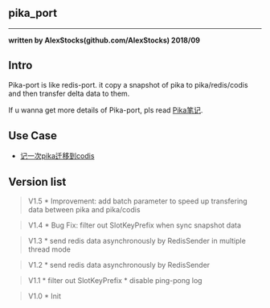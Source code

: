 ## pika_port
---
  **written by AlexStocks(github.com/AlexStocks) 2018/09**

## Intro

Pika-port is like redis-port. it copy a snapshot of pika to pika/redis/codis and then transfer delta data to them.

If u wanna get more details of Pika-port, pls read [Pika笔记](http://alexstocks.github.io/html/pika.html).

## Use Case

* [记一次pika迁移到codis](https://blog.csdn.net/wangwenjie2500/article/details/83858572)

## Version list

> V1.5
	* Improvement: add batch parameter to speed up transfering data between pika and pika/codis

> V1.4
	* Bug Fix: filter out SlotKeyPrefix when sync snapshot data

> V1.3
	* send redis data asynchronously by RedisSender in multiple thread mode

> V1.2
	* send redis data asynchronously by RedisSender

> V1.1
	* filter out SlotKeyPrefix
	* disable ping-pong log

> V1.0
	* Init
